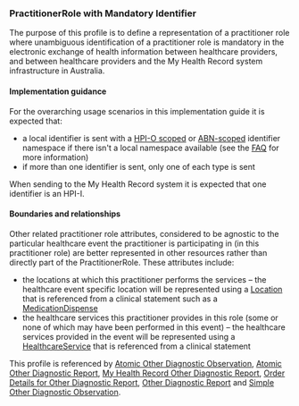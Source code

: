 ### PractitionerRole with Mandatory Identifier
The purpose of this profile is to define a representation of a practitioner role where unambiguous identification of a practitioner role is mandatory in the electronic exchange of health information between healthcare providers, and between healthcare providers and the My Health Record system infrastructure in Australia.

#### Implementation guidance
For the overarching usage scenarios in this implementation guide it is expected that:
<ul>
<li>a local identifier is sent with a <a href="http://ns.electronichealth.net.au/id/hpio-scoped/service-provider-individual/1.0/index.html">HPI-O scoped</a> or <a href="http://ns.electronichealth.net.au/id/abn-scoped/service-provider-individual/1.0/index.html">ABN-scoped</a> identifier namespace if there isn't a local namespace available (see the <a href="https://github.com/AuDigitalHealth/ci-fhir-r4/wiki/Frequently-Asked-Questions">FAQ</a> for more information)</li>
<li>if more than one identifier is sent, only one of each type is sent</li>
</ul>

When sending to the My Health Record system it is expected that one identifier is an HPI-I.

#### Boundaries and relationships
Other related practitioner role attributes, considered to be agnostic to the particular healthcare event the practitioner is participating in (in this practitioner role) are better represented in other resources rather than directly part of the PractitionerRole. These attributes include:
* the locations at which this practitioner performs the services – the healthcare event specific location will be represented using a [Location](https://www.hl7.org/fhir/location.html) that is referenced from a clinical statement such as a [MedicationDispense](http://hl7.org/fhir/R4/medicationdispense.html)
* the healthcare services this practitioner provides in this role (some or none of which may have been performed in this event) – the healthcare services provided in the event will be represented using a [HealthcareService](https://www.hl7.org/fhir/healthcareservice.html) that is referenced from a clinical statement

This profile is referenced by 
[Atomic Other Diagnostic Observation](StructureDefinition-observation-otherdiag-atomic-1.html),
[Atomic Other Diagnostic Report](StructureDefinition-diagnosticreport-otherdiag-atomic-1.html), 
[My Health Record Other Diagnostic Report](StructureDefinition-diagnosticreport-otherdiag-mhr-1.html),
[Order Details for Other Diagnostic Report](StructureDefinition-servicerequest-otherdiag-report-1.html),
[Other Diagnostic Report](StructureDefinition-composition-otherdiagreport-1.html) and
[Simple Other Diagnostic Observation](StructureDefinition-observation-otherdiag-simple-1.html).